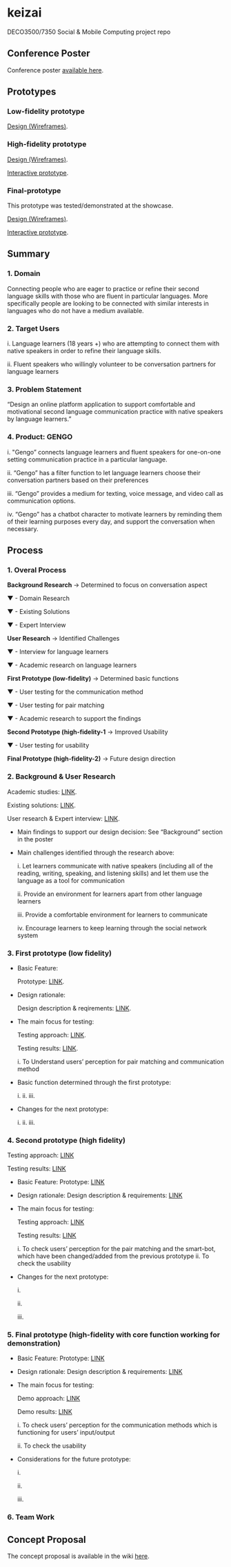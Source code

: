 # keizai
DECO3500/7350 Social &amp; Mobile Computing project repo

## Conference Poster

Conference poster [available here](https://github.com/deco3500-2018/keizai/blob/master/conference%20poster/Conference%20Poster.pdf).

## Prototypes

### Low-fidelity prototype

[Design (Wireframes)](https://github.com/deco3500-2018/keizai/tree/master/prototypes/low%20fidelity).

### High-fidelity prototype

[Design (Wireframes)](https://github.com/deco3500-2018/keizai/tree/master/prototypes/high%20fidelity).

[Interactive prototype](https://marvelapp.com/a2j3jg0).

### Final-prototype

This prototype was tested/demonstrated at the showcase.

[Design (Wireframes)](https://github.com/deco3500-2018/keizai/tree/master/prototypes/final%20showcase).

[Interactive prototype](https://marvelapp.com/478762d).

## Summary

### 1. Domain
Connecting people who are eager to practice or refine their second language skills with those who are fluent in particular languages. More specifically people are looking to be connected with similar interests in languages who do not have a medium available.

### 2. Target Users
i. Language learners (18 years +) who are attempting to connect them with native speakers in order to refine their language skills.

ii. Fluent speakers who willingly volunteer to be conversation partners for language learners

### 3. Problem Statement
“Design an online platform application to support comfortable and motivational second language communication practice with native speakers by language learners.”

### 4. Product: GENGO
i. "Gengo” connects language learners and fluent speakers for one-on-one setting communication practice in a particular language. 

ii. “Gengo” has a filter function to let language learners choose their conversation partners based on their preferences 

iii. “Gengo” provides a medium for texting, voice message, and video call as communication options.

iv. “Gengo” has a chatbot character to motivate learners by reminding them of their learning purposes every day, and support the conversation when necessary.

## Process
### 1. Overal Process

__Background Research__          →  Determined to focus on conversation aspect 

▼   - Domain Research 

▼   - Existing Solutions                

▼   - Expert Interview 


__User Research__      → Identified Challenges

▼   - Interview for language learners

▼   - Academic research on language learners    



__First Prototype (low-fidelity)__      → Determined basic functions

▼   - User testing for the communication method

▼   - User testing for pair matching    

▼   - Academic research to support the findings   



__Second Prototype (high-fidelity-1__     → Improved Usability

▼   - User testing for usability



__Final Prototype (high-fidelity-2)__ → Future design direction


### 2. Background & User Research
Academic studies: [LINK](https://github.com/deco3500-2018/keizai/blob/master/Academic%20Studies).

Existing solutions: [LINK]().

User research & Expert interview: [LINK]().


- Main findings to support our design decision: See “Background” section in the poster
- Main challenges identified through the research above:

  i. Let learners communicate with native speakers (including all of the reading, writing, speaking, and listening skills) and let them use the language as a tool for communication
  
  ii. Provide an environment for learners apart from other language learners
  
  iii. Provide a comfortable environment for learners to communicate 
  
  iv. Encourage learners to keep learning through the social network system

### 3. First prototype (low fidelity)

- Basic Feature:

  Prototype: [LINK]().

- Design rationale:

  Design description & reqirements: [LINK]().

- The main focus for testing: 

  Testing approach: [LINK]().

  Testing results: [LINK]().

  i. To Understand users’ perception for pair matching and communication method

- Basic function determined through the first prototype:

  i. 
  ii.
  iii.

- Changes for the next prototype:

  i.
  ii.
  iii.

### 4. Second prototype (high fidelity)

Testing approach: [LINK]()

Testing results: [LINK]()



- Basic Feature: 
    Prototype: [LINK]()

- Design rationale:
    Design description & requirements: [LINK]()


- The main focus for testing: 

    Testing approach: [LINK]()
    
    Testing results: [LINK]()

    i. To check users’ perception for the pair matching and the smart-bot, which have been changed/added from the previous prototype
    ii. To check the usability 

- Changes for the next prototype:

  i.
  
  ii.
  
  iii.
  
  
### 5. Final prototype (high-fidelity with core function working for demonstration)

- Basic Feature: 
    Prototype: [LINK]()

- Design rationale:
    Design description & requirements: [LINK]()

- The main focus for testing: 

    Demo approach: [LINK]()
    
    Demo results: [LINK]()

  i. To check users’ perception for the communication methods which is functioning for users’ input/output
  
  ii. To check the usability 

- Considerations for the future prototype:

    i.
    
    ii.
    
    iii.
    
### 6. Team Work






## Concept Proposal
The concept proposal is available in the wiki
[here](https://github.com/deco3500-2018/keizai/wiki/Concept-Proposal).
